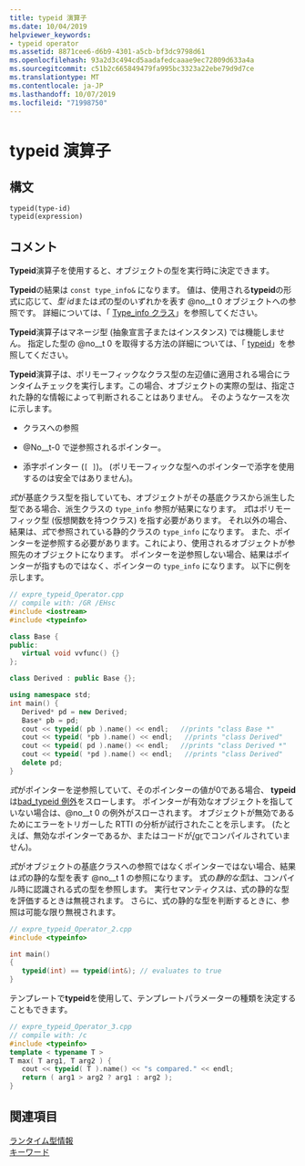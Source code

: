```yaml
---
title: typeid 演算子
ms.date: 10/04/2019
helpviewer_keywords:
- typeid operator
ms.assetid: 8871cee6-d6b9-4301-a5cb-bf3dc9798d61
ms.openlocfilehash: 93a2d3c494cd5aadafedcaaae9ec72809d633a4a
ms.sourcegitcommit: c51b2c665849479fa995bc3323a22ebe79d9d7ce
ms.translationtype: MT
ms.contentlocale: ja-JP
ms.lasthandoff: 10/07/2019
ms.locfileid: "71998750"
---
```

# <a name="typeid-operator"></a>typeid 演算子

## <a name="syntax"></a>構文

```
typeid(type-id)
typeid(expression)
```

## <a name="remarks"></a>コメント

**Typeid**演算子を使用すると、オブジェクトの型を実行時に決定できます。

**Typeid**の結果は `const type_info&` になります。 値は、使用される**typeid**の形式に応じて、*型 id*または*式*の型のいずれかを表す @no__t 0 オブジェクトへの参照です。 詳細については、「 [Type_info クラス](../cpp/type-info-class.md)」を参照してください。

**Typeid**演算子はマネージ型 (抽象宣言子またはインスタンス) では機能しません。 指定した型の @no__t 0 を取得する方法の詳細については、「 [typeid](../extensions/typeid-cpp-component-extensions.md)」を参照してください。

**Typeid**演算子は、ポリモーフィックなクラス型の左辺値に適用される場合にランタイムチェックを実行します。この場合、オブジェクトの実際の型は、指定された静的な情報によって判断されることはありません。 そのようなケースを次に示します。

- クラスへの参照

- @No__t-0 で逆参照されるポインター。

- 添字ポインター (`[ ]`)。 (ポリモーフィックな型へのポインターで添字を使用するのは安全ではありません)。

*式*が基底クラス型を指していても、オブジェクトがその基底クラスから派生した型である場合、派生クラスの `type_info` 参照が結果になります。 *式*はポリモーフィック型 (仮想関数を持つクラス) を指す必要があります。 それ以外の場合、結果は、*式*で参照されている静的クラスの `type_info` になります。 また、ポインターを逆参照する必要があります。これにより、使用されるオブジェクトが参照先のオブジェクトになります。 ポインターを逆参照しない場合、結果はポインターが指すものではなく、ポインターの `type_info` になります。 以下に例を示します。

```cpp
// expre_typeid_Operator.cpp
// compile with: /GR /EHsc
#include <iostream>
#include <typeinfo>

class Base {
public:
   virtual void vvfunc() {}
};

class Derived : public Base {};

using namespace std;
int main() {
   Derived* pd = new Derived;
   Base* pb = pd;
   cout << typeid( pb ).name() << endl;   //prints "class Base *"
   cout << typeid( *pb ).name() << endl;   //prints "class Derived"
   cout << typeid( pd ).name() << endl;   //prints "class Derived *"
   cout << typeid( *pd ).name() << endl;   //prints "class Derived"
   delete pd;
}
```

*式*がポインターを逆参照していて、そのポインターの値が0である場合、 **typeid**は[bad_typeid 例外](../cpp/bad-typeid-exception.md)をスローします。 ポインターが有効なオブジェクトを指していない場合は、@no__t 0 の例外がスローされます。 オブジェクトが無効であるためにエラーをトリガーした RTTI の分析が試行されたことを示します。 (たとえば、無効なポインターであるか、またはコードが[/gr](../build/reference/gr-enable-run-time-type-information.md)でコンパイルされていません)。

*式*がオブジェクトの基底クラスへの参照ではなくポインターではない場合、結果は*式*の静的な型を表す @no__t 1 の参照になります。 式の*静的な型*は、コンパイル時に認識される式の型を参照します。 実行セマンティクスは、式の静的な型を評価するときは無視されます。 さらに、式の静的な型を判断するときに、参照は可能な限り無視されます。

```cpp
// expre_typeid_Operator_2.cpp
#include <typeinfo>

int main()
{
   typeid(int) == typeid(int&); // evaluates to true
}
```

テンプレートで**typeid**を使用して、テンプレートパラメーターの種類を決定することもできます。

```cpp
// expre_typeid_Operator_3.cpp
// compile with: /c
#include <typeinfo>
template < typename T >
T max( T arg1, T arg2 ) {
   cout << typeid( T ).name() << "s compared." << endl;
   return ( arg1 > arg2 ? arg1 : arg2 );
}
```

## <a name="see-also"></a>関連項目

[ランタイム型情報](../cpp/run-time-type-information.md)\
[キーワード](../cpp/keywords-cpp.md)
